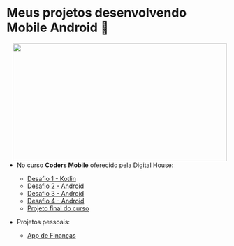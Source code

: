 
# Meus projetos desenvolvendo Mobile Android 📱

<img width="490" height="270" src="https://media.giphy.com/media/lPQkB8sWAtVQexmHDb/giphy.gif" align=right>

- No curso **Coders Mobile** oferecido pela Digital House:
  - [Desafio 1 - Kotlin](https://github.com/angelcomp/Desafio-Integrador-1)
  - [Desafio 2 - Android](https://github.com/angelcomp/Desafio-Integrador-2)
  - [Desafio 3 - Android](https://github.com/angelcomp/Desafio-Integrador-3)
  - [Desafio 4 - Android](https://github.com/angelcomp/Desafio-Integrador-4)
  - [Projeto final do curso](https://github.com/MarsGaze/MarsGaze)

- Projetos pessoais:
  - [App de Finanças](https://github.com/angelcomp/app-maratona-discover)
